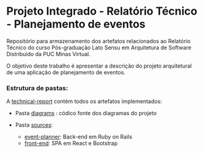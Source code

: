 # Projeto Integrado - Relatório Técnico  - Planejamento de eventos

Repositório para armazenamento dos artefatos relacionados ao Relatório Técnico do curso Pós-graduação Lato Sensu em Arquitetura de Software Distribuído da PUC Minas Virtual.

O objetivo deste trabalho é apresentar a descrição do projeto arquitetural de uma aplicação de planejamento de eventos.


### Estrutura de pastas:

A [technical-report](/technical-report/) contém todos os artefatos implementados: 

 - Pasta [diagrams](/technical-report/diagrams/) : códico fonte dos diagramas do projeto

 - Pasta [sources](/technical-report/sources/):
   - [event-planner](/technical-report/sources/event-planner/): Back-end em Ruby on Rails
   - [front-end](/technical-report/sources/event-planner/frontend/): SPA em React e Bootstrap
